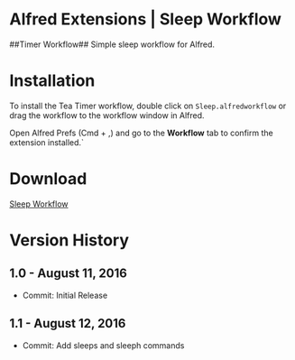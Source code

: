 Alfred Extensions | Sleep Workflow
===============
##Timer Workflow##
Simple sleep workflow for Alfred.

# Installation

To install the Tea Timer workflow, double click on ``Sleep.alfredworkflow`` or drag the workflow to the workflow window in Alfred.

Open Alfred Prefs (Cmd + ,) and go to the **Workflow** tab to confirm the extension installed.`

# Download
[Sleep Workflow](http://www.packal.org/workflow/tea-timer)

# Version History

## 1.0 - August 11, 2016

- Commit: Initial Release

## 1.1 - August 12, 2016

- Commit: Add sleeps and sleeph commands
